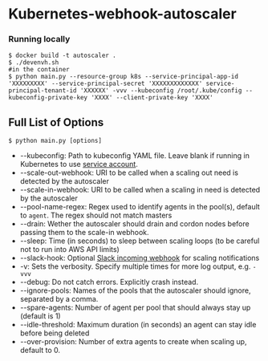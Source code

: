 # Kubernetes-webhook-autoscaler

### Running locally
```
$ docker build -t autoscaler .
$ ./devenvh.sh
#in the container
$ python main.py --resource-group k8s --service-principal-app-id 'XXXXXXXXX' --service-principal-secret 'XXXXXXXXXXXXX' service-principal-tenant-id 'XXXXXX' -vvv --kubeconfig /root/.kube/config --kubeconfig-private-key 'XXXX' --client-private-key 'XXXX'
```


## Full List of Options

```
$ python main.py [options]
```
- --kubeconfig: Path to kubeconfig YAML file. Leave blank if running in Kubernetes to use [service account](http://kubernetes.io/docs/user-guide/service-accounts/).
- --scale-out-webhook: URI to be called when a scaling out need is detected by the autoscaler
- --scale-in-webhook: URI to be called when a scaling in need is detected by the autoscaler
- --pool-name-regex: Regex used to identify agents in the pool(s), default to `agent`. The regex should not match masters
- --drain: Wether the autoscaler should drain and cordon nodes before passing them to the scale-in webhook.
- --sleep: Time (in seconds) to sleep between scaling loops (to be careful not to run into AWS API limits)
- --slack-hook: Optional [Slack incoming webhook](https://api.slack.com/incoming-webhooks) for scaling notifications
- -v: Sets the verbosity. Specify multiple times for more log output, e.g. `-vvv`
- --debug: Do not catch errors. Explicitly crash instead.
- --ignore-pools: Names of the pools that the autoscaler should ignore, separated by a comma.
- --spare-agents: Number of agent per pool that should always stay up (default is 1)
- --idle-threshold: Maximum duration (in seconds) an agent can stay idle before being deleted
- --over-provision: Number of extra agents to create when scaling up, default to 0.
